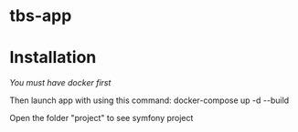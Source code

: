 # tbs-app

# Installation

*You must have docker first*

Then launch app with using this command: docker-compose up -d --build

Open the folder "project" to see symfony project